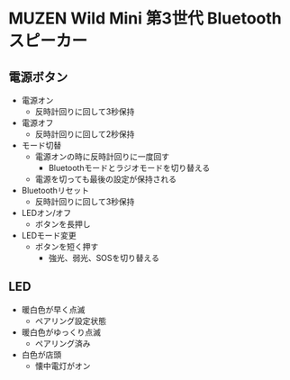 # MUZEN Wild Mini 第3世代 Bluetoothスピーカー

## 電源ボタン

* 電源オン
  * 反時計回りに回して3秒保持
* 電源オフ
  * 反時計回りに回して2秒保持
* モード切替
  * 電源オンの時に反時計回りに一度回す
    * Bluetoothモードとラジオモードを切り替える
  * 電源を切っても最後の設定が保持される
* Bluetoothリセット
  * 反時計回りに回して3秒保持
* LEDオン/オフ
  * ボタンを長押し
* LEDモード変更
  * ボタンを短く押す
    * 強光、弱光、SOSを切り替える

## LED

* 暖白色が早く点滅
  * ペアリング設定状態
* 暖白色がゆっくり点滅
  * ペアリング済み
* 白色が店頭
  * 懐中電灯がオン
